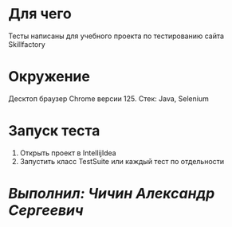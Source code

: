 Для чего
======
Тесты написаны для учебного проекта по тестированию сайта Skillfactory

Окружение
===========
Десктоп браузер Chrome версии 125. 
Стек: Java, Selenium

Запуск теста
===========
1. Открыть проект в IntellijIdea
2. Запустить класс TestSuite или каждый тест по отдельности


# **_Выполнил: Чичин Александр Сергеевич_**